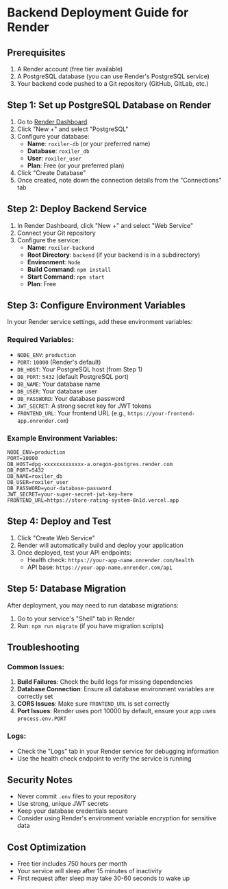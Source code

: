 # Backend Deployment Guide for Render

## Prerequisites

1. A Render account (free tier available)
2. A PostgreSQL database (you can use Render's PostgreSQL service)
3. Your backend code pushed to a Git repository (GitHub, GitLab, etc.)

## Step 1: Set up PostgreSQL Database on Render

1. Go to [Render Dashboard](https://dashboard.render.com/)
2. Click "New +" and select "PostgreSQL"
3. Configure your database:
   - **Name**: `roxiler-db` (or your preferred name)
   - **Database**: `roxiler_db`
   - **User**: `roxiler_user`
   - **Plan**: Free (or your preferred plan)
4. Click "Create Database"
5. Once created, note down the connection details from the "Connections" tab

## Step 2: Deploy Backend Service

1. In Render Dashboard, click "New +" and select "Web Service"
2. Connect your Git repository
3. Configure the service:
   - **Name**: `roxiler-backend`
   - **Root Directory**: `backend` (if your backend is in a subdirectory)
   - **Environment**: `Node`
   - **Build Command**: `npm install`
   - **Start Command**: `npm start`
   - **Plan**: Free

## Step 3: Configure Environment Variables

In your Render service settings, add these environment variables:

### Required Variables:
- `NODE_ENV`: `production`
- `PORT`: `10000` (Render's default)
- `DB_HOST`: Your PostgreSQL host (from Step 1)
- `DB_PORT`: `5432` (default PostgreSQL port)
- `DB_NAME`: Your database name
- `DB_USER`: Your database user
- `DB_PASSWORD`: Your database password
- `JWT_SECRET`: A strong secret key for JWT tokens
- `FRONTEND_URL`: Your frontend URL (e.g., `https://your-frontend-app.onrender.com`)

### Example Environment Variables:
```
NODE_ENV=production
PORT=10000
DB_HOST=dpg-xxxxxxxxxxxxx-a.oregon-postgres.render.com
DB_PORT=5432
DB_NAME=roxiler_db
DB_USER=roxiler_user
DB_PASSWORD=your-database-password
JWT_SECRET=your-super-secret-jwt-key-here
FRONTEND_URL=https://store-rating-system-8n1d.vercel.app
```

## Step 4: Deploy and Test

1. Click "Create Web Service"
2. Render will automatically build and deploy your application
3. Once deployed, test your API endpoints:
   - Health check: `https://your-app-name.onrender.com/health`
   - API base: `https://your-app-name.onrender.com/api`

## Step 5: Database Migration

After deployment, you may need to run database migrations:

1. Go to your service's "Shell" tab in Render
2. Run: `npm run migrate` (if you have migration scripts)

## Troubleshooting

### Common Issues:

1. **Build Failures**: Check the build logs for missing dependencies
2. **Database Connection**: Ensure all database environment variables are correctly set
3. **CORS Issues**: Make sure `FRONTEND_URL` is set correctly
4. **Port Issues**: Render uses port 10000 by default, ensure your app uses `process.env.PORT`

### Logs:
- Check the "Logs" tab in your Render service for debugging information
- Use the health check endpoint to verify the service is running

## Security Notes

- Never commit `.env` files to your repository
- Use strong, unique JWT secrets
- Keep your database credentials secure
- Consider using Render's environment variable encryption for sensitive data

## Cost Optimization

- Free tier includes 750 hours per month
- Your service will sleep after 15 minutes of inactivity
- First request after sleep may take 30-60 seconds to wake up
